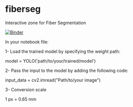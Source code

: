 # fiberseg
Interactive zone for Fiber Segmentation


[![Binder](https://mybinder.org/badge_logo.svg)](https://mybinder.org/v2/gh/sqbqamar/fiberseg/master?labpath=prediction_file.ipynb)




In your notebook file:

1- Load the trained model by specifying the weight path:

model = YOLO('path/to/your/trained/model') 


 

2- Pass the input to the model by adding the following code:

input_data = cv2.imread("Path/to/your image")


3- Conversion scale 

1 px = 0.65 mm

